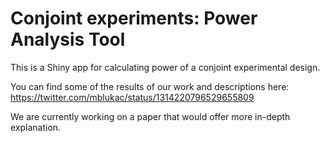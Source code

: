 # Conjoint experiments: Power Analysis Tool

This is a Shiny app for calculating power of a conjoint experimental design. 

You can find some of the results of our work and descriptions here: https://twitter.com/mblukac/status/1314220796529655809

We are currently working on a paper that would offer more in-depth explanation.
